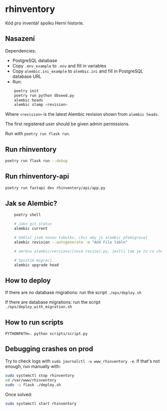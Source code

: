 # rhinventory
Kód pro inventář spolku Herní historie.

## Nasazení
Dependencies:

- PostgreSQL database
- Copy `.env_example` to `.env` and fill in variables
- Copy `alembic.ini_example` to `alembic.ini` and fill in PostgreSQL database URL
- Run:
```bash
    poetry init
    poetry run python dbseed.py
    alembic heads
    alembic stamp <revision>
```

Where `<revision>` is the latest Alembic revision shown from `alembic heads`.

The first registered user should be given admin permissions.

Run with `poetry run flask run`.

## Run rhinventory
```bash
poetry run flask run --debug
```

## Run rhinventory-api
```bash
poetry run fastapi dev rhinventory/api/app.py
```

## Jak se Alembic?

```bash
    poetry shell

    # Jako git status
    alembic current

    # Udělal jsem novou tabulku, chci aby jí alembic přemigroval
    alembic revision --autogenerate -m "Add File table"

    # omrknu alembic/versions/[nová revize].py, jestli tam je to co chci...

    # Spustím migraci
    alembic upgrade head
```

## How to deploy

If there are no database migrations: run the script `./ops/deploy.sh`

If there are database migrations: run the script `./ops/deploy_with_migration.sh`

## How to run scripts

`PYTHONPATH=. python scripts/script.py`

## Debugging crashes on prod

Try to check logs with `sudo journalctl -u www_rhinventory -e`.  If that's not enough, run manually with:

```sh
sudo systemctl stop rhinventory
cd /var/www/rhinventory
sudo -u flask ./deploy.sh
```

Once solved:

```sh
sudo systemctl start rhinventory
```